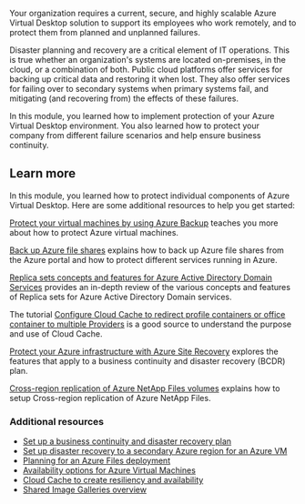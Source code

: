 Your organization requires a current, secure, and highly scalable Azure Virtual Desktop solution to support its employees who work remotely, and to protect them from planned and unplanned failures.

Disaster planning and recovery are a critical element of IT operations. This is true whether an organization's systems are located on-premises, in the cloud, or a combination of both. Public cloud platforms offer services for backing up critical data and restoring it when lost. They also offer services for failing over to secondary systems when primary systems fail, and mitigating (and recovering from) the effects of these failures.

In this module, you learned how to implement protection of your Azure Virtual Desktop environment. You also learned how to protect your company from different failure scenarios and help ensure business continuity.

## Learn more

In this module, you learned how to protect individual components of Azure Virtual Desktop. Here are some additional resources to help you get started:

[Protect your virtual machines by using Azure Backup](/learn/modules/protect-virtual-machines-with-azure-backup/) teaches you more about how to protect Azure virtual machines.

[Back up Azure file shares](/azure/backup/backup-afs) explains how to back up Azure file shares from the Azure portal and how to protect different services running in Azure.

[Replica sets concepts and features for Azure Active Directory Domain Services](/azure/active-directory-domain-services/concepts-replica-sets) provides an in-depth review of the various concepts and features of Replica sets for Azure Active Directory Domain services.

The tutorial [Configure Cloud Cache to redirect profile containers or office container to multiple Providers](/fslogix/configure-cloud-cache-tutorial) is a good source to understand the purpose and use of Cloud Cache.

[Protect your Azure infrastructure with Azure Site Recovery](/learn/modules/protect-infrastructure-with-site-recovery/) explores the features that apply to a business continuity and disaster recovery (BCDR) plan.

[Cross-region replication of Azure NetApp Files volumes](/azure/azure-netapp-files/cross-region-replication-introduction) explains how to setup Cross-region replication of Azure NetApp Files.

### Additional resources

- [Set up a business continuity and disaster recovery plan](/azure/virtual-desktop/disaster-recovery)
- [Set up disaster recovery to a secondary Azure region for an Azure VM](/azure/site-recovery/azure-to-azure-quickstart)
- [Planning for an Azure Files deployment](/azure/storage/files/storage-files-planning#redundancy)
- [Availability options for Azure Virtual Machines](/azure/virtual-machines/availability)
- [Cloud Cache to create resiliency and availability](/fslogix/cloud-cache-resiliency-availability-cncpt)
- [Shared Image Galleries overview](/azure/virtual-machines/shared-image-galleries)
